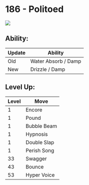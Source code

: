 # 186 - Politoed
![][186]

## Ability:

Update | Ability
---    | ---
Old    | Water Absorb / Damp
New    | Drizzle / Damp

## Level Up:

Level | Move
---   | ---
  1   | Encore
  1   | Pound
  1   | Bubble Beam
  1   | Hypnosis
  1   | Double Slap
  1   | Perish Song
 33   | Swagger
 43   | Bounce
 53   | Hyper Voice



[186]: /img/pokemon/186.png
